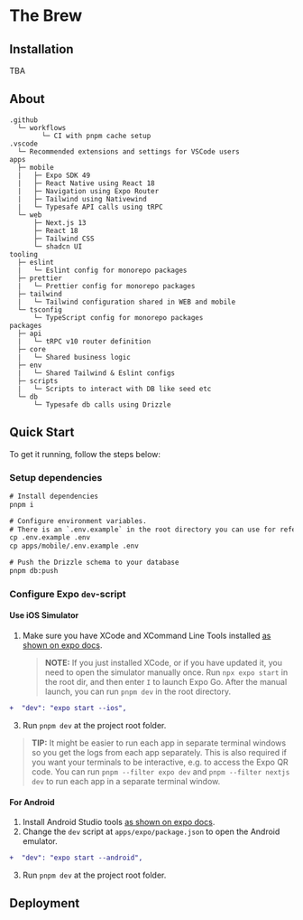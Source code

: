 # The Brew

## Installation

TBA

## About

```
.github
  └─ workflows
        └─ CI with pnpm cache setup
.vscode
  └─ Recommended extensions and settings for VSCode users
apps
  ├─ mobile
  |   ├─ Expo SDK 49
  |   ├─ React Native using React 18
  |   ├─ Navigation using Expo Router
  |   ├─ Tailwind using Nativewind
  |   └─ Typesafe API calls using tRPC
  └─ web
      ├─ Next.js 13
      ├─ React 18
      ├─ Tailwind CSS
      └─ shadcn UI
tooling
  ├─ eslint
  |   └─ Eslint config for monorepo packages
  ├─ prettier
  |   └─ Prettier config for monorepo packages
  ├─ tailwind
  |   └─ Tailwind configuration shared in WEB and mobile
  └─ tsconfig
      └─ TypeScript config for monorepo packages
packages
  ├─ api
  |   └─ tRPC v10 router definition
  ├─ core
  |   └─ Shared business logic
  ├─ env
  |   └─ Shared Tailwind & Eslint configs
  ├─ scripts
  |   └─ Scripts to interact with DB like seed etc
  └─ db
      └─ Typesafe db calls using Drizzle
```

## Quick Start

To get it running, follow the steps below:

### Setup dependencies

```diff
# Install dependencies
pnpm i

# Configure environment variables.
# There is an `.env.example` in the root directory you can use for reference
cp .env.example .env
cp apps/mobile/.env.example .env

# Push the Drizzle schema to your database
pnpm db:push
```

### Configure Expo `dev`-script

#### Use iOS Simulator

1. Make sure you have XCode and XCommand Line Tools installed [as shown on expo docs](https://docs.expo.dev/workflow/ios-simulator/).
   > **NOTE:** If you just installed XCode, or if you have updated it, you need to open the simulator manually once. Run `npx expo start` in the root dir, and then enter `I` to launch Expo Go. After the manual launch, you can run `pnpm dev` in the root directory.

```diff
+  "dev": "expo start --ios",
```

3. Run `pnpm dev` at the project root folder.

> **TIP:** It might be easier to run each app in separate terminal windows so you get the logs from each app separately. This is also required if you want your terminals to be interactive, e.g. to access the Expo QR code. You can run `pnpm --filter expo dev` and `pnpm --filter nextjs dev` to run each app in a separate terminal window.

#### For Android

1. Install Android Studio tools [as shown on expo docs](https://docs.expo.dev/workflow/android-studio-emulator/).
2. Change the `dev` script at `apps/expo/package.json` to open the Android emulator.

```diff
+  "dev": "expo start --android",
```

3. Run `pnpm dev` at the project root folder.

## Deployment
